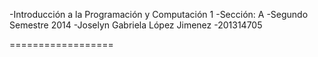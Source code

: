 -Introducción a la Programación y Computación 1
-Sección: A
-Segundo Semestre 2014
-Joselyn Gabriela López Jimenez
-201314705

==================
